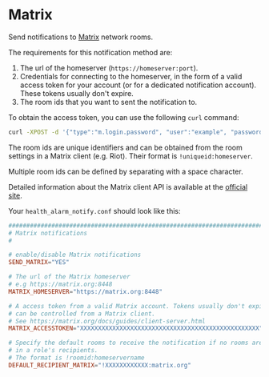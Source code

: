 <!--
title: "Send Netdata notifications to Matrix network rooms"
description: "Stay aware of warning or critical anomalies by sending health alarms to Matrix network rooms with Netdata's health monitoring watchdog."
sidebar_label: "Matrix"
custom_edit_url: "https://github.com/netdata/netdata/edit/master/health/notifications/matrix/README.md"
learn_status: "Published"
learn_topic_type: "Tasks"
learn_rel_path: "Integrations/Notify/Agent alert notifications"
learn_autogeneration_metadata: "{'part_of_cloud': False, 'part_of_agent': True}"
-->

# Matrix

Send notifications to [Matrix](https://matrix.org/) network rooms.

The requirements for this notification method are:

1.  The url of the homeserver (`https://homeserver:port`).
2.  Credentials for connecting to the homeserver, in the form of a valid access token for your account (or for a
    dedicated notification account). These tokens usually don't expire.
3.  The room ids that you want to sent the notification to.

To obtain the access token, you can use the following `curl` command:

```bash
curl -XPOST -d '{"type":"m.login.password", "user":"example", "password":"wordpass"}' "https://homeserver:8448/_matrix/client/r0/login"
```

The room ids are unique identifiers and can be obtained from the room settings in a Matrix client (e.g. Riot). Their
format is `!uniqueid:homeserver`.

Multiple room ids can be defined by separating with a space character.

Detailed information about the Matrix client API is available at the [official
site](https://matrix.org/docs/guides/client-server.html).

Your `health_alarm_notify.conf` should look like this:

```conf
###############################################################################
# Matrix notifications
#

# enable/disable Matrix notifications
SEND_MATRIX="YES"

# The url of the Matrix homeserver
# e.g https://matrix.org:8448
MATRIX_HOMESERVER="https://matrix.org:8448"

# A access token from a valid Matrix account. Tokens usually don't expire,
# can be controlled from a Matrix client.
# See https://matrix.org/docs/guides/client-server.html
MATRIX_ACCESSTOKEN="XXXXXXXXXXXXXXXXXXXXXXXXXXXXXXXXXXXXXXXXXXXXXXXXXX"

# Specify the default rooms to receive the notification if no rooms are provided
# in a role's recipients.
# The format is !roomid:homeservername
DEFAULT_RECIPIENT_MATRIX="!XXXXXXXXXXXX:matrix.org"
```



